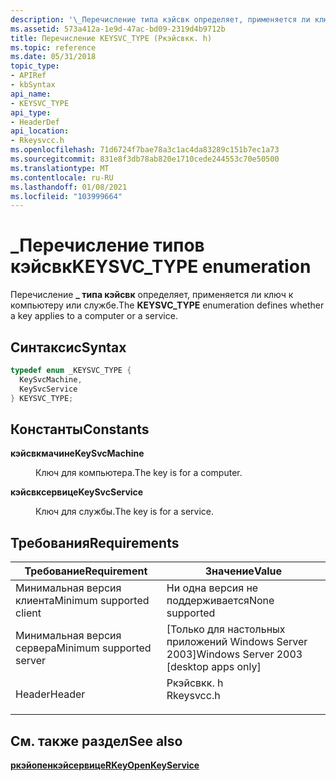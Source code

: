 ```yaml
---
description: '\_Перечисление типа кэйсвк определяет, применяется ли ключ к компьютеру или службе.'
ms.assetid: 573a412a-1e9d-47ac-bd09-2319d4b9712b
title: Перечисление KEYSVC_TYPE (Ркэйсвкк. h)
ms.topic: reference
ms.date: 05/31/2018
topic_type:
- APIRef
- kbSyntax
api_name:
- KEYSVC_TYPE
api_type:
- HeaderDef
api_location:
- Rkeysvcc.h
ms.openlocfilehash: 71d6724f7bae78a3c1ac4da83289c151b7ec1a73
ms.sourcegitcommit: 831e8f3db78ab820e1710cede244553c70e50500
ms.translationtype: MT
ms.contentlocale: ru-RU
ms.lasthandoff: 01/08/2021
ms.locfileid: "103999664"
---
```

# <a name="keysvc_type-enumeration"></a><span data-ttu-id="2d3da-103">\_Перечисление типов кэйсвк</span><span class="sxs-lookup"><span data-stu-id="2d3da-103">KEYSVC\_TYPE enumeration</span></span>

<span data-ttu-id="2d3da-104">Перечисление **\_ типа кэйсвк** определяет, применяется ли ключ к компьютеру или службе.</span><span class="sxs-lookup"><span data-stu-id="2d3da-104">The **KEYSVC\_TYPE** enumeration defines whether a key applies to a computer or a service.</span></span>

## <a name="syntax"></a><span data-ttu-id="2d3da-105">Синтаксис</span><span class="sxs-lookup"><span data-stu-id="2d3da-105">Syntax</span></span>


```C++
typedef enum _KEYSVC_TYPE { 
  KeySvcMachine,
  KeySvcService
} KEYSVC_TYPE;
```



## <a name="constants"></a><span data-ttu-id="2d3da-106">Константы</span><span class="sxs-lookup"><span data-stu-id="2d3da-106">Constants</span></span>

<dl> <dt>

<span data-ttu-id="2d3da-107"><span id="KeySvcMachine"></span><span id="keysvcmachine"></span><span id="KEYSVCMACHINE"></span>**кэйсвкмачине**</span><span class="sxs-lookup"><span data-stu-id="2d3da-107"><span id="KeySvcMachine"></span><span id="keysvcmachine"></span><span id="KEYSVCMACHINE"></span>**KeySvcMachine**</span></span>
</dt> <dd>

<span data-ttu-id="2d3da-108">Ключ для компьютера.</span><span class="sxs-lookup"><span data-stu-id="2d3da-108">The key is for a computer.</span></span>

</dd> <dt>

<span data-ttu-id="2d3da-109"><span id="KeySvcService"></span><span id="keysvcservice"></span><span id="KEYSVCSERVICE"></span>**кэйсвксервице**</span><span class="sxs-lookup"><span data-stu-id="2d3da-109"><span id="KeySvcService"></span><span id="keysvcservice"></span><span id="KEYSVCSERVICE"></span>**KeySvcService**</span></span>
</dt> <dd>

<span data-ttu-id="2d3da-110">Ключ для службы.</span><span class="sxs-lookup"><span data-stu-id="2d3da-110">The key is for a service.</span></span>

</dd> </dl>

## <a name="requirements"></a><span data-ttu-id="2d3da-111">Требования</span><span class="sxs-lookup"><span data-stu-id="2d3da-111">Requirements</span></span>



| <span data-ttu-id="2d3da-112">Требование</span><span class="sxs-lookup"><span data-stu-id="2d3da-112">Requirement</span></span> | <span data-ttu-id="2d3da-113">Значение</span><span class="sxs-lookup"><span data-stu-id="2d3da-113">Value</span></span> |
|-------------------------------------|---------------------------------------------------------------------------------------|
| <span data-ttu-id="2d3da-114">Минимальная версия клиента</span><span class="sxs-lookup"><span data-stu-id="2d3da-114">Minimum supported client</span></span><br/> | <span data-ttu-id="2d3da-115">Ни одна версия не поддерживается</span><span class="sxs-lookup"><span data-stu-id="2d3da-115">None supported</span></span><br/>                                                             |
| <span data-ttu-id="2d3da-116">Минимальная версия сервера</span><span class="sxs-lookup"><span data-stu-id="2d3da-116">Minimum supported server</span></span><br/> | <span data-ttu-id="2d3da-117">\[Только для настольных приложений Windows Server 2003\]</span><span class="sxs-lookup"><span data-stu-id="2d3da-117">Windows Server 2003 \[desktop apps only\]</span></span><br/>                                  |
| <span data-ttu-id="2d3da-118">Header</span><span class="sxs-lookup"><span data-stu-id="2d3da-118">Header</span></span><br/>                   | <dl> <span data-ttu-id="2d3da-119"><dt>Ркэйсвкк. h</dt></span><span class="sxs-lookup"><span data-stu-id="2d3da-119"><dt>Rkeysvcc.h</dt></span></span> </dl> |



## <a name="see-also"></a><span data-ttu-id="2d3da-120">См. также раздел</span><span class="sxs-lookup"><span data-stu-id="2d3da-120">See also</span></span>

<dl> <dt>

[<span data-ttu-id="2d3da-121">**ркэйопенкэйсервице**</span><span class="sxs-lookup"><span data-stu-id="2d3da-121">**RKeyOpenKeyService**</span></span>](rkeyopenkeyservice.md)
</dt> </dl>

 

 




